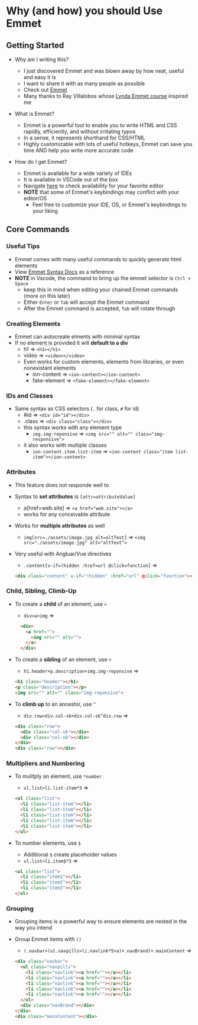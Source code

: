 # Why (and how) you should Use Emmet

## Getting Started

- Why am I writing this?
  - I just discovered Emmet and was blown away by how neat, useful and easy it is
  - I want to share it with as many people as possible
  - Check out [Emmet](https://emmet.io/)
  - Many thanks to Ray Villalobos whose [Lynda Emmet course](https://www.lynda.com/Emmet-tutorials/Coding-Faster-Emmet/133353-2.html?srchtrk=index%3a1%0alinktypeid%3a2%0aq%3aemmet%0apage%3a1%0as%3arelevance%0asa%3atrue%0aproducttypeid%3a2) inspired me

- What is Emmet?
  - Emmet is a powerful tool to enable you to write HTML and CSS rapidly, efficiently, and without irritating typos
  - In a sense, it represents shorthand for CSS/HTML
  - Highly customizable with lots of useful hotkeys, Emmet can save you time AND help you write more accurate code

- How do I get Emmet?
  - Emmet is available for a wide variety of IDEs
  - It is available in VSCode out of the box
  - Navigate [here](https://emmet.io/download/) to check availability for your favorite editor
  - **NOTE** that some of Emmet's keybindings may conflict with your editor/OS
    - Feel free to customize your IDE, OS, or Emmet's keybindings to your liking

## Core Commands

### Useful Tips

- Emmet comes with many useful commands to quickly generate html elements
- View [Emmet Syntax Docs](https://docs.emmet.io/abbreviations/syntax/) as a reference
- **NOTE** in Vscode, the command to bring up the emmet selector is `Ctrl + Space`
  - keep this in mind when editing your chained Emmet commands (more on this later)
  - Either `Enter` or `Tab` will accept the Emmet command
  - After the Emmet command is accepted, `Tab` will rotate through

### Creating Elements

- Emmet can autocreate elments with minimal syntax
- If no element is provided it will **default to a div**
  - h1 => `<h1></h1>`
  - video => `<video></video>`
  - Even works for custom elements, elements from libraries, or even nonexistant elements
    - ion-content => `<ion-content></ion-content>`
    - fake-element => `<fake-element></fake-element>`

### IDs and Classes

- Same syntax as CSS selectors (`.` for class, `#` for id)
  - #id => `<div id="id"></div>`
  - .class => `<div class="class"></div>`
  - this syntax works with any element type
    - `img.img-reponsive` => `<img src="" alt="" class="img-responsive">`
  - it also works with multiple classes
    - `ion-content.item.list-item` => `<ion-content class="item list-item"></ion-content>`

### Attributes

- This feature does not responde well to 
- Syntax to **set attributes** is `[attr=attributeValue]`
  - a[href=web.site] => `<a href="web.site"></a>`
  - works for any conceivable attribute
- Works for **multiple attributes** as well  
  - `img[src=./assets/image.jpg alt=altText]` => `<img src="./assets/image.jpg" alt="altText">`
- Very useful with Angluar/Vue directives
  - `.content[v-if=!hidden :href=url @click=function]` =>

  ```html
  <div class="content" v-if="!hidden" :href="url" @click="function"></div>
  ````

### Child, Sibling, Climb-Up

- To create a **child** of an element, use `>`
  - `div>a>img` =>

  ``` html
    <div>
      <a href="">
        <img src="" alt="">
      </a>
    </div>
  ```

- To create a **sibling** of an element, use `+`
  - `h1.header+p.description+img.img-reponsive` =>

  ```html
  <h1 class="header"></h1>
  <p class="description"></p>
  <img src="" alt="" class="img-reponsive">
  ```

- To **climb up** to an ancestor, use `^`
  - `div.row>div.col-s6+div.col-s6^div.row` =>

  ```html
  <div class="row">
    <div class="col-s6"></div>
    <div class="col-s6"></div>
  </div>
  <div class="row"></div>
  ```

### Multipliers and Numbering

- To mulitply an element, use `*number`
  - `ul.list>li.list-item*5` =>

  ```html
  <ul class="list">
    <li class="list-item"></li>
    <li class="list-item"></li>
    <li class="list-item"></li>
    <li class="list-item"></li>
    <li class="list-item"></li>
  </ul>
  ```

- To number elements, use `$`
  - Additional `$` create placeholder values
  - `ul.list>li.item$*3` =>

  ```html
  <ul class="list">
    <li class="item1"></li>
    <li class="item2"></li>
    <li class="item3"></li>
  </ul>
  ```

### Grouping

- Grouping items is a powerful way to ensure elements are nested in the way you intend
- Group Emmet items with `()`
  - `(.navbar>(ul.navpills>li.navlink*5>a)+.navBrand)+.mainContent` =>

  ```html
  <div class="navbar">
    <ul class="navpills">
      <li class="navlink"><a href=""></a></li>
      <li class="navlink"><a href=""></a></li>
      <li class="navlink"><a href=""></a></li>
      <li class="navlink"><a href=""></a></li>
      <li class="navlink"><a href=""></a></li>
    </ul>
    <div class="navBrand"></div>
  </div>
  <div class="mainContent"></div>
  ```
